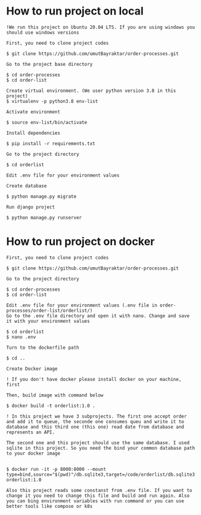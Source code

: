 # How to run project on local

    !We run this project on Ubuntu 20.04 LTS. If you are using windows you should use windows versions

    First, you need to clone project codes

    $ git clone https://github.com/umutBayraktar/order-processes.git

    Go to the project base directory

    $ cd order-processes
    $ cd order-list

    Create virtual environment. (We user python version 3.8 in this project)
    $ virtualenv -p python3.8 env-list

    Activate environment

    $ source env-list/bin/activate

    Install dependencies

    $ pip install -r requirements.txt

    Go to the project directory

    $ cd orderlist

    Edit .env file for your environment values

    Create database

    $ python manage.py migrate
    
    Run django project

    $ python manage.py runserver

# How to run project on docker

    First, you need to clone project codes
    
    $ git clone https://github.com/umutBayraktar/order-processes.git

    Go to the project directory

    $ cd order-processes
    $ cd order-list

    Edit .env file for your environment values (.env file in order-processes/order-list/orderlist/)
    Go to the .env file directory and open it with nano. Change and save it with your environment values

    $ cd orderlist
    $ nano .env

    Turn to the dockerfile path

    $ cd ..

    Create Docker image
    
    ! If you don't have docker please install docker on your machine, first

    Then, build image with command below

    $ docker build -t orderlist:1.0 .

    ! In this project we have 3 subprojects. The first one accept order and add it to queue, the seconde one consumes queu and write it to database and this third one (this one) read date from database and represents an API.

    The second one and this project should use the same database. I used sqlite in this project. So you need the bind your common database path to your docker image


    $ docker run -it -p 8000:8000 --mount type=bind,source="$(pwd)"/db.sqlite3,target=/code/orderlist/db.sqlite3 orderlist:1.0

    Also this project reads some constanst from .env file. If you want to change it you need to change this file and build and run again. Also you can bing environment variables with run command or you can use better tools like compose or k8s

